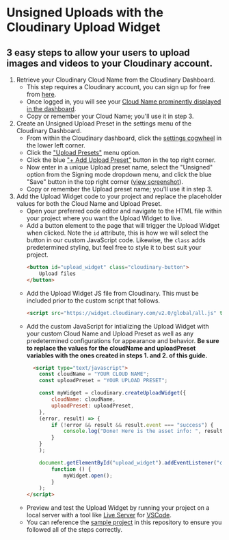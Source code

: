 # Unsigned Uploads with the Cloudinary Upload Widget

## 3 easy steps to allow your users to upload images and videos to your Cloudinary account.

1. Retrieve your Cloudinary Cloud Name from the Cloudinary Dashboard.
    - This step requires a Cloudinary account, you can sign up for free from [here](https://cloudinary.com/users/register_free).
    - Once logged in, you will see your [Cloud Name prominently displayed in the dashboard](assets/cloudname.png).
    - Copy or remember your Cloud Name; you'll use it in step 3.
2. Create an Unsigned Upload Preset in the settings menu of the Cloudinary Dashboard.
    - From within the Cloudinary dashboard, click the [settings cogwheel](assets/settings-cogwheel.png) in the lower left corner.
    - Click the ["Upload Presets"](assets/upload-presets-menu-option.png) menu option.
    - Click the blue ["+ Add Upload Preset"](assets/add-upload-preset-button.png) button in the top right corner.
    - Now enter in a unique Upload preset name, select the "Unsigned" option from the Signing mode dropdown menu, and click the blue "Save" button in the top right corner ([view screenshot](assets/create-upload-preset.png)).
    - Copy or remember the Upload preset name; you'll use it in step 3.
3. Add the Upload Widget code to your project and replace the placeholder values for both the Cloud Name and Upload Preset.
    - Open your preferred code editor and navigate to the HTML file within your project where you want the Upload Widget to live.
    - Add a button element to the page that will trigger the Upload Widget when clicked. Note the `id` attribute, this is how we will select the button in our custom JavaScript code. Likewise, the `class` adds predetermined styling, but feel free to style it to best suit your project.
        ```HTML
        <button id="upload_widget" class="cloudinary-button">
            Upload files
        </button>
        ```
    - Add the Upload Widget JS file from Cloudinary. This must be included prior to the custom script that follows.
        ```HTML
        <script src="https://widget.cloudinary.com/v2.0/global/all.js" type="text/javascript"></script>
        ```
    - Add the custom JavaScript for intializing the Upload Widget with your custom Cloud Name and Upload Preset as well as any predetermined configurations for appearance and behavior. **Be sure to replace the values for the cloudName and uploadPreset variables with the ones created in steps 1. and 2. of this guide.**
        ```HTML
          <script type="text/javascript">
            const cloudName = "YOUR CLOUD NAME";
            const uploadPreset = "YOUR UPLOAD PRESET";

            const myWidget = cloudinary.createUploadWidget({
                cloudName: cloudName,
                uploadPreset: uploadPreset,
            },
            (error, result) => {
                if (!error && result && result.event === "success") {
                    console.log("Done! Here is the asset info: ", result.info);
                }
            }
            );

            document.getElementById("upload_widget").addEventListener("click",
                function () {
                    myWidget.open();
                }
            );
        </script>
        ```
    - Preview and test the Upload Widget by running your project on a local server with a tool like [Live Server](https://marketplace.visualstudio.com/items?itemName=ritwickdey.LiveServer) for [VSCode](https://code.visualstudio.com/).
    - You can reference the [sample project](./index.html) in this repository to ensure you followed all of the steps correctly.